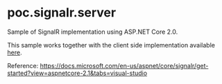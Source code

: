 # poc.signalr.server
Sample of SignalR implementation using ASP.NET Core 2.0.

This sample works together with the client side implementation available [here](https://github.com/brunnonunes/poc.signalr.client).

Reference: https://docs.microsoft.com/en-us/aspnet/core/signalr/get-started?view=aspnetcore-2.1&tabs=visual-studio
